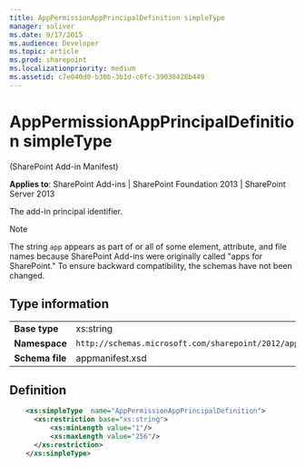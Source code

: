 ```yaml
---
title: AppPermissionAppPrincipalDefinition simpleType
manager: soliver
ms.date: 9/17/2015
ms.audience: Developer
ms.topic: article
ms.prod: sharepoint
ms.localizationpriority: medium
ms.assetid: c7e040d0-b30b-3b1d-c8fc-39030428b449
---
```


# AppPermissionAppPrincipalDefinition simpleType 

(SharePoint Add-in Manifest)

**Applies to**: SharePoint Add-ins | SharePoint Foundation 2013 | SharePoint Server 2013

The add-in principal identifier.

> [!NOTE] 
> The string `app` appears as part of or all of some element, attribute, and file names because SharePoint Add-ins were originally called "apps for SharePoint." To ensure backward compatibility, the schemas have not been changed.

## Type information

|   |   |
|---|---|
| **Base type**  | xs:string |
| **Namespace**  | `http://schemas.microsoft.com/sharepoint/2012/app/manifest` |
| **Schema file**  | appmanifest.xsd |

## Definition

```XML
    <xs:simpleType  name="AppPermissionAppPrincipalDefinition">     
      <xs:restriction base="xs:string">
          <xs:minLength value="1"/>
          <xs:maxLength value="256"/>
      </xs:restriction>
    </xs:simpleType>
```







